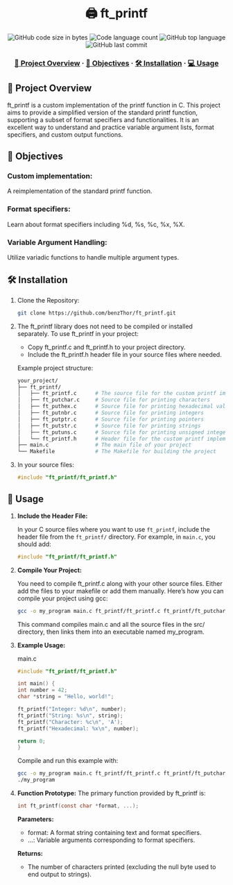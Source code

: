 <h1 align="center">
  🖨️ ft_printf
</h1>

<p align="center">
	<img alt="GitHub code size in bytes" src="https://img.shields.io/github/languages/code-size/benzThor/ft_printf?color=red" />
	<img alt="Code language count" src="https://img.shields.io/github/languages/count/benzThor/ft_printf?color=yellow" />
	<img alt="GitHub top language" src="https://img.shields.io/github/languages/top/benzThor/ft_printf?color=blue" />
	<img alt="GitHub last commit" src="https://img.shields.io/github/last-commit/benzThor/ft_printf?color=green" />
</p>

<h3 align="center">
	<a href="#-project-overview">📝 Project Overview</a>
	<span> · </span>
	<a href="#-objectives">🎯 Objectives</a>
  <span> · </span>
	<a href="#️-installation">🛠️ Installation</a>
	<span> · </span>
	<a href="#-usage">💻 Usage</a>
</h3>

## 📝 Project Overview

ft_printf is a custom implementation of the printf function in C. 
This project aims to provide a simplified version of the standard printf function, supporting a subset of format specifiers and functionalities. 
It is an excellent way to understand and practice variable argument lists, format specifiers, and custom output functions.

## 🎯 Objectives

### Custom implementation:

A reimplementation of the standard printf function.

### Format specifiers:

Learn about format specifiers including %d, %s, %c, %x, %X.

### Variable Argument Handling: 

Utilize variadic functions to handle multiple argument types.

## 🛠️ Installation

1. Clone the Repository:
    ```bash
    git clone https://github.com/benzThor/ft_printf.git
    ```
  
2. The ft_printf library does not need to be compiled or installed separately. To use ft_printf in your project:
   - Copy ft_printf.c and ft_printf.h to your project directory.
   - Include the ft_printf.h header file in your source files where needed.
   
   Example project structure:
    ```bash
    your_project/
    ├── ft_printf/
    │   ├── ft_printf.c      # The source file for the custom printf implementation
    │   ├── ft_putchar.c     # Source file for printing characters
    │   ├── ft_puthex.c      # Source file for printing hexadecimal values
    │   ├── ft_putnbr.c      # Source file for printing integers
    │   ├── ft_putptr.c      # Source file for printing pointers
    │   ├── ft_putstr.c      # Source file for printing strings
    │   ├── ft_putuns.c      # Source file for printing unsigned integers
    │   └── ft_printf.h      # Header file for the custom printf implementation
    ├── main.c               # The main file of your project
    └── Makefile             # The Makefile for building the project
    ```
4. In your source files:

    ```c
    #include "ft_printf/ft_printf.h"
    ```

## 🚀 Usage

1. **Include the Header File:**

   In your C source files where you want to use `ft_printf`, include the header file from the `ft_printf/` directory. For example, in `main.c`, you should add:
   
   ```c
   #include "ft_printf/ft_printf.h"
   ```

2. **Compile Your Project:**

   You need to compile ft_printf.c along with your other source files. Either add the files to your makefile or add them manually. Here’s how you can compile your project using gcc:
   
   ```bash
   gcc -o my_program main.c ft_printf/ft_printf.c ft_printf/ft_putchar.c ft_printf/ft_puthex.c ft_printf/ft_putnbr.c ft_printf/ft_putptr.c ft_printf/ft_putstr.c ft_printf/ft_putuns.c
   ```
   
   This command compiles main.c and all the source files in the src/ directory, then links them into an executable named my_program.

3. **Example Usage:**

   main.c
      
    ```c
    #include "ft_printf/ft_printf.h"

    int main() {
    int number = 42;
    char *string = "Hello, world!";
    
    ft_printf("Integer: %d\n", number);
    ft_printf("String: %s\n", string);
    ft_printf("Character: %c\n", 'A');
    ft_printf("Hexadecimal: %x\n", number);
    
    return 0;
    }
   ```

   Compile and run this example with:
   
   ```bash
   gcc -o my_program main.c ft_printf/ft_printf.c ft_printf/ft_putchar.c ft_printf/ft_puthex.c ft_printf/ft_putnbr.c ft_printf/ft_putptr.c ft_printf/ft_putstr.c ft_printf/ft_putuns.c
   ./my_program
   ```

   

5. **Function Prototype:**
   The primary function provided by ft_printf is:
   
   ```c
   int ft_printf(const char *format, ...);
   ```
   
   **Parameters:**
   
   - format: A format string containing text and format specifiers.
   - ...: Variable arguments corresponding to format specifiers.
  
   **Returns:**
   - The number of characters printed (excluding the null byte used to end output to strings).
